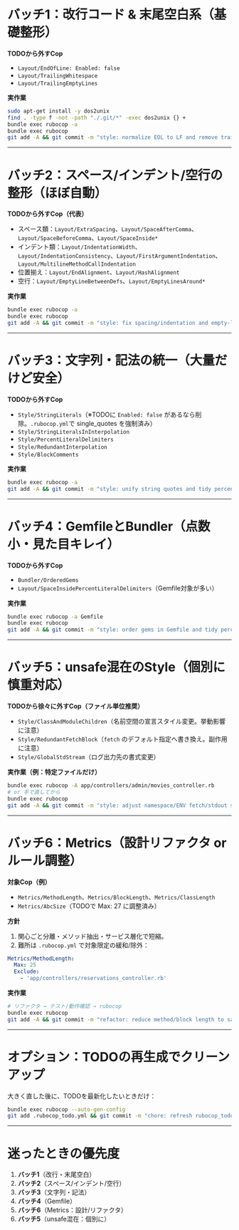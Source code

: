 
# バッチ1：改行コード & 末尾空白系（基礎整形）

**TODOから外すCop**

- `Layout/EndOfLine: Enabled: false`
- `Layout/TrailingWhitespace`
- `Layout/TrailingEmptyLines`

**実作業**

```bash
sudo apt-get install -y dos2unix
find . -type f -not -path "./.git/*" -exec dos2unix {} +
bundle exec rubocop -a
bundle exec rubocop
git add -A && git commit -m "style: normalize EOL to LF and remove trailing spaces/blank lines"

```

---

# バッチ2：スペース/インデント/空行の整形（ほぼ自動）

**TODOから外すCop（代表）**

- スペース類：`Layout/ExtraSpacing`、`Layout/SpaceAfterComma`、`Layout/SpaceBeforeComma`、`Layout/SpaceInside*`
- インデント類：`Layout/IndentationWidth`、`Layout/IndentationConsistency`、`Layout/FirstArgumentIndentation`、`Layout/MultilineMethodCallIndentation`
- 位置揃え：`Layout/EndAlignment`、`Layout/HashAlignment`
- 空行：`Layout/EmptyLineBetweenDefs`、`Layout/EmptyLinesAround*`

**実作業**

```bash
bundle exec rubocop -a
bundle exec rubocop
git add -A && git commit -m "style: fix spacing/indentation and empty-line layout cops"

```

---

# バッチ3：文字列・記法の統一（大量だけど安全）

**TODOから外すCop**

- `Style/StringLiterals`（※TODOに `Enabled: false` があるなら削除。`.rubocop.yml`で single_quotes を強制済み）
- `Style/StringLiteralsInInterpolation`
- `Style/PercentLiteralDelimiters`
- `Style/RedundantInterpolation`
- `Style/BlockComments`

**実作業**

```bash
bundle exec rubocop -a
git add -A && git commit -m "style: unify string quotes and tidy percent/interpolation/comment styles"

```

---

# バッチ4：GemfileとBundler（点数小・見た目キレイ）

**TODOから外すCop**

- `Bundler/OrderedGems`
- `Layout/SpaceInsidePercentLiteralDelimiters`（Gemfile対象が多い）

**実作業**

```bash
bundle exec rubocop -a Gemfile
bundle exec rubocop
git add -A && git commit -m "style: order gems in Gemfile and tidy percent literal delimiters"

```

---

# バッチ5：unsafe混在のStyle（個別に慎重対応）

**TODOから徐々に外すCop（ファイル単位推奨）**

- `Style/ClassAndModuleChildren`（名前空間の宣言スタイル変更。挙動影響に注意）
- `Style/RedundantFetchBlock`（`fetch` のデフォルト指定へ書き換え。副作用に注意）
- `Style/GlobalStdStream`（ログ出力先の書式変更）

**実作業（例：特定ファイルだけ）**

```bash
bundle exec rubocop -A app/controllers/admin/movies_controller.rb
# or 手で直してから
bundle exec rubocop
git add -A && git commit -m "style: adjust namespace/ENV fetch/stdout styles (manual review)"

```

---

# バッチ6：Metrics（設計リファクタ or ルール調整）

**対象Cop（例）**

- `Metrics/MethodLength`、`Metrics/BlockLength`、`Metrics/ClassLength`
- `Metrics/AbcSize`（TODOで Max: 27 に調整済み）

**方針**

1. 関心ごと分離・メソッド抽出・サービス層化で短縮。
2. 難所は `.rubocop.yml` で対象限定の緩和/除外：

```yaml
Metrics/MethodLength:
  Max: 25
  Exclude:
    - 'app/controllers/reservations_controller.rb'

```

**実作業**

```bash
# リファクタ → テスト/動作確認 → rubocop
bundle exec rubocop
git add -A && git commit -m "refactor: reduce method/block length to satisfy metrics cops"

```

---

# オプション：TODOの再生成でクリーンアップ

大きく直した後に、TODOを最新化したいときだけ：

```bash
bundle exec rubocop --auto-gen-config
git add .rubocop_todo.yml && git commit -m "chore: refresh rubocop_todo after fixes"

```

---

# 迷ったときの優先度

1. **バッチ1**（改行・末尾空白）
2. **バッチ2**（スペース/インデント/空行）
3. **バッチ3**（文字列・記法）
4. **バッチ4**（Gemfile）
5. **バッチ6**（Metrics：設計/リファクタ）
6. **バッチ5**（unsafe混在：個別に）

